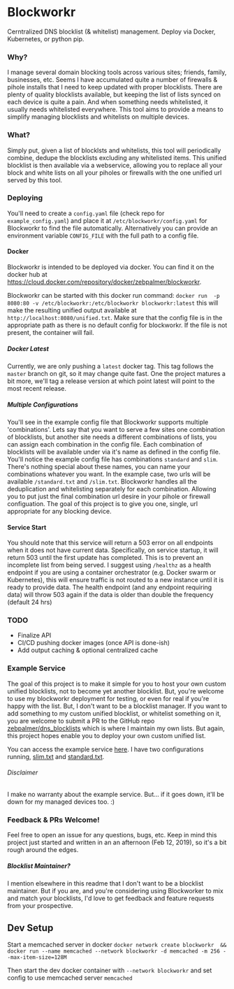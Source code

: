 # Blockworkr

Cerntralized DNS blocklist (& whitelist) management. Deploy via Docker, Kubernetes, or python pip. 

### Why?

I manage several domain blocking tools across various sites; friends, family, businesses, etc. Seems I have
 accumulated quite a number of firewalls & pihole installs that I need to keep updated with proper blocklists. 
 There are plenty of quality blocklists available, but keeping the list of lists synced on each device is quite a 
 pain. And when something needs whitelisted, it usually needs whitelisted everywhere. This tool aims to provide a 
 means to simplify managing blocklists and whitelists on multiple devices. 
 
### What?

Simply put, given a list of blocklsts and whitelists, this tool will periodically combine, dedupe the blocklists 
 excluding any whitelisted items. This unified blocklist is then available via a webservice, allowing you to 
 replace all your block and white lists on all your piholes or firewalls with the one unified url served by this tool. 
 
### Deploying 

You'll need to create a `config.yaml` file (check repo for `example_config.yaml`) and place it at
 `/etc/blockworkr/config.yaml` for Blockworkr to find the file automatically. Alternatively you can provide 
 an environment variable `CONFIG_FILE` with the full path to a config file. 

#### Docker
Blockworkr is intended to be deployed via docker. You can find it on the docker hub at 
https://cloud.docker.com/repository/docker/zebpalmer/blockworkr. 

Blockworkr can be started with this docker run command:
 `docker run  -p 8080:80 -v /etc/blockworkr:/etc/blockworkr blockworkr:latest`
 this will make the resulting unified output available at `http://localhost:8080/unified.txt`. Make sure that the 
 config file is in the appropriate path as there is no default config for blockworkr. If the file is not present, 
 the container will fail. 
 
##### Docker Latest
Currently, we are only pushing a `latest` docker tag. This tag follows the `master` branch on git, so it may change 
quite fast. One the project matures a bit more, we'll tag a release version at which point latest will point to the 
most recent release. 

 
##### Multiple Configurations

You'll see in the example config file that Blockworkr supports multiple 'combinations'. Lets say that
 you want to serve a few sites one combination of blocklists, but another site needs a different combinations of lists, 
 you can assign each combination in the config file. Each combination of blocklists will be available
 under via it's name as defined in the config file. You'll notice the example config file has combinations `standard` 
 and `slim`. There's nothing special about these names, you can name your combinations whatever you want. In the example
 case, two urls will be available `/standard.txt` and `/slim.txt`. Blockworkr handles all the deduplication and
 whitelisting separately for each combination. Allowing you to put just the final combination url desire in your pihole
 or firewall configuation. The goal of this project is to give you one, single, url appropriate for any blocking device.
 

#### Service Start 

You should note that this service will return a 503 error on all endpoints when it does not have current data. 
 Specifically, on service startup, it will return 503 until the first update has completed. This is to prevent 
 an incomplete list from being served. I suggest using `/healthz` as a health endpoint if you are using a container 
 orchestrator (e.g. Docker swarm or Kubernetes), this will ensure traffic is not routed to a new instance until it
 is ready to provide data. The health endpoint (and any endpoint requiring data) will throw 503 again if the data is 
 older than double the frequency (default 24 hrs) 



### TODO

* Finalize API 
* CI/CD pushing docker images (once API is done-ish)
* Add output caching & optional centralized cache 

### Example Service 

The goal of this project is to make it simple for you to host your own custom unified blocklists, not to become 
 yet another blocklist. But, you're welcome to use my blockworkr deployment for testing, or even for real if
 you're happy with the list. But, I don't want to be a blocklist manager. If you want to add something to my custom
 unified blocklist, or whitelist something on it, you are welcome to submit a PR to the GitHub repo 
 [zebpalmer/dns_blocklists](https://github.com/zebpalmer/dns_blocklists) which is where I maintain my own lists. But 
 again, this project hopes enable you to deploy your own custom unified list. 
 
You can access the example service [here](https://blockworkr.halo.sh/lists/). I have two configurations running, 
[slim.txt](https://blockworkr.halo.sh/lists/slim.txt) and 
[standard.txt](https://blockworkr.halo.sh/lists/standard.txt). 


###### Disclaimer

I make no warranty about the example service. But... if it goes down, it'll be down for my managed devices too. :)     


### Feedback & PRs Welcome!

Feel free to open an issue for any questions, bugs, etc. Keep in mind this project just started and written in an 
an afternoon (Feb 12, 2019), so it's a bit rough around the edges. 

##### Blocklist Maintainer?

I mention elsewhere in this readme that I don't want to be a blocklist maintainer. But if you are, and you're
 considering using Blockworker to mix and match your blocklists, I'd love to get feedback and feature requests
 from your prospective. 


## Dev Setup

Start a memcached server in docker `docker network create blockworkr 
 && docker run --name memcached --network blockworkr -d memcached -m 256 --max-item-size=128M`

Then start the dev docker container with `--network blockworkr` and set config to use memcached server `memcached`
